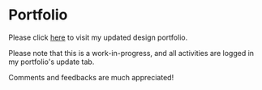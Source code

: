 # Portfolio

Please click [here](https://hojungt.github.io/react-portfolio/) to visit my updated design portfolio.

Please note that this is a work-in-progress, and all activities are logged in my portfolio's update tab.

Comments and feedbacks are much appreciated!